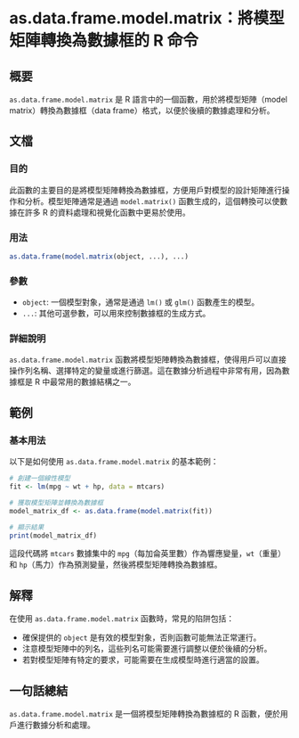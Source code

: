 <!--
Meta Description: # as.data.frame.model.matrix：將模型矩陣轉換為數據框的 R 命令 ## 概要 `as.data.frame.model.matrix` 是 R 語言中的一個函數，用於將模型矩陣（model matrix）轉換為數據框（data frame）格式，以便於後續的數據處理和分析...
Meta Keywords: data, model, matrix, frame, object
-->

# as.data.frame.model.matrix：將模型矩陣轉換為數據框的 R 命令

## 概要
`as.data.frame.model.matrix` 是 R 語言中的一個函數，用於將模型矩陣（model matrix）轉換為數據框（data frame）格式，以便於後續的數據處理和分析。

## 文檔
### 目的
此函數的主要目的是將模型矩陣轉換為數據框，方便用戶對模型的設計矩陣進行操作和分析。模型矩陣通常是通過 `model.matrix()` 函數生成的，這個轉換可以使數據在許多 R 的資料處理和視覺化函數中更易於使用。

### 用法
```R
as.data.frame(model.matrix(object, ...), ...)
```

### 參數
- `object`: 一個模型對象，通常是通過 `lm()` 或 `glm()` 函數產生的模型。
- `...`: 其他可選參數，可以用來控制數據框的生成方式。

### 詳細說明
`as.data.frame.model.matrix` 函數將模型矩陣轉換為數據框，使得用戶可以直接操作列名稱、選擇特定的變量或進行篩選。這在數據分析過程中非常有用，因為數據框是 R 中最常用的數據結構之一。

## 範例
### 基本用法
以下是如何使用 `as.data.frame.model.matrix` 的基本範例：

```R
# 創建一個線性模型
fit <- lm(mpg ~ wt + hp, data = mtcars)

# 獲取模型矩陣並轉換為數據框
model_matrix_df <- as.data.frame(model.matrix(fit))

# 顯示結果
print(model_matrix_df)
```

這段代碼將 `mtcars` 數據集中的 `mpg`（每加侖英里數）作為響應變量，`wt`（重量）和 `hp`（馬力）作為預測變量，然後將模型矩陣轉換為數據框。

## 解釋
在使用 `as.data.frame.model.matrix` 函數時，常見的陷阱包括：
- 確保提供的 `object` 是有效的模型對象，否則函數可能無法正常運行。
- 注意模型矩陣中的列名，這些列名可能需要進行調整以便於後續的分析。
- 若對模型矩陣有特定的要求，可能需要在生成模型時進行適當的設置。

## 一句話總結
`as.data.frame.model.matrix` 是一個將模型矩陣轉換為數據框的 R 函數，便於用戶進行數據分析和處理。